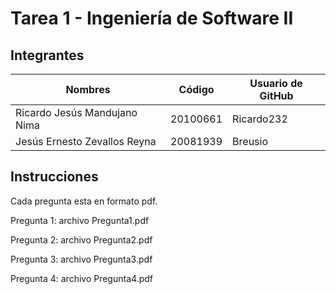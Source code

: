 # Tarea 1 - Ingeniería de Software II
## Integrantes

| Nombres  | Código | Usuario de GitHub |
| ------------- | ------------- | ------------- |
| Ricardo Jesús Mandujano Nima  | 20100661  | Ricardo232 |
| Jesús Ernesto Zevallos Reyna  | 20081939  | Breusio |

## Instrucciones
Cada pregunta esta en formato pdf.

Pregunta 1: archivo Pregunta1.pdf

Pregunta 2: archivo Pregunta2.pdf

Pregunta 3: archivo Pregunta3.pdf

Pregunta 4: archivo Pregunta4.pdf

